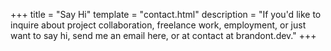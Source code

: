 +++
title = "Say Hi"
template = "contact.html"
description = "If you'd like to inquire about project collaboration, freelance work, employment, or just want to say hi, send me an email here, or at contact at brandont.dev."
+++
